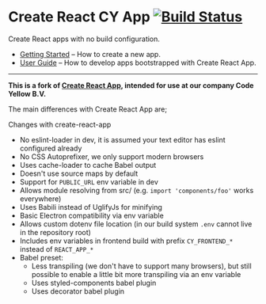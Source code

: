 # Create React CY App [![Build Status](https://travis-ci.org/CodeYellowBV/create-react-cy-app.svg?branch=master)](https://travis-ci.org/facebookincubator/create-react-app)

Create React apps with no build configuration.

* [Getting Started](#getting-started) – How to create a new app.
* [User Guide](https://github.com/CodeYellowBV/create-react-cy-app/blob/master/packages/react-cy-scripts/template/README.md) – How to develop apps bootstrapped with Create React App.

- - -

**This is a fork of [Create React App](https://github.com/facebookincubator/create-react-app), intended for use at our company Code Yellow B.V.**

The main differences with Create React App are;

Changes with create-react-app
- No eslint-loader in dev, it is assumed your text editor has eslint configured already
- No CSS Autoprefixer, we only support modern browsers
- Uses cache-loader to cache Babel output
- Doesn't use source maps by default
- Support for `PUBLIC_URL` env variable in dev
- Allows module resolving from src/ (e.g. `import 'components/foo'` works everywhere)
- Uses Babili instead of UglifyJs for minifying
- Basic Electron compatibility via env variable
- Allows custom dotenv file location (in our build system `.env` cannot live in the repository root)
- Includes env variables in frontend build with prefix `CY_FRONTEND_*` instead of `REACT_APP_*`
- Babel preset:
  - Less transpiling (we don't have to support many browsers), but still possible to enable a little bit more transpiling via an env variable
  - Uses styled-components babel plugin
  - Uses decorator babel plugin

